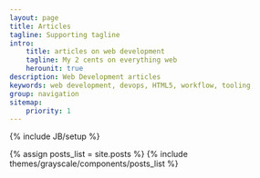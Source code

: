 ```yaml
---
layout: page
title: Articles
tagline: Supporting tagline
intro:
    title: articles on web development
    tagline: My 2 cents on everything web
    herounit: true
description: Web Development articles
keywords: web development, devops, HTML5, workflow, tooling
group: navigation
sitemap:
    priority: 1
---
```

{% include JB/setup %}

{% assign posts_list = site.posts %}
{% include themes/grayscale/components/posts_list %}
